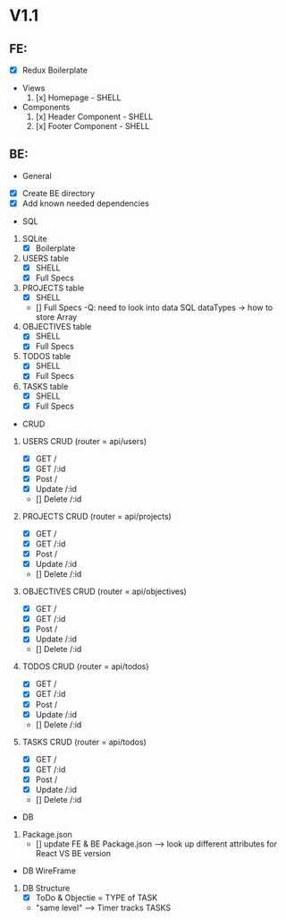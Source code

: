 # V1.1
    
## FE: 
- [x] Redux Boilerplate
- Views
    1) [x] Homepage - SHELL
- Components
    1) [x] Header Component - SHELL
    2) [x] Footer Component - SHELL
    
## BE:
- General
- [x] Create BE directory
- [x] Add known needed dependencies

- SQL
1) SQLite
    - [x] Boilerplate
2) USERS table
    - [x] SHELL
    - [x] Full Specs
3) PROJECTS table
    - [x] SHELL
    - [] Full Specs
        -Q: need to look into data SQL dataTypes -> how to store Array
4) OBJECTIVES table
    - [x] SHELL
    - [x] Full Specs
5) TODOS table
    - [x] SHELL
    - [x] Full Specs
6) TASKS table
    - [x] SHELL
    - [x] Full Specs

- CRUD
1) USERS CRUD (router = api/users)
    - [x] GET / 
    - [x] GET /:id 
    - [x] Post /
    - [x] Update /:id 
    - [] Delete /:id 

2) PROJECTS CRUD (router = api/projects)
    - [x] GET / 
    - [x] GET /:id 
    - [x] Post /
    - [x] Update /:id 
    - [] Delete /:id 
3) OBJECTIVES CRUD (router = api/objectives)
    - [x] GET / 
    - [x] GET /:id 
    - [x] Post /
    - [x] Update /:id 
    - [] Delete /:id 
4) TODOS CRUD (router = api/todos)
    - [x] GET / 
    - [x] GET /:id 
    - [x] Post /
    - [x] Update /:id 
    - [] Delete /:id 
5) TASKS CRUD (router = api/todos)
    - [x] GET / 
    - [x] GET /:id 
    - [x] Post /
    - [x] Update /:id 
    - [] Delete /:id 

- DB 
1) Package.json 
    - [] update FE & BE Package.json --> look up different attributes for React VS BE version

- DB WireFrame
1) DB Structure
    - [x] ToDo & Objectie = TYPE of TASK 
    - "same level" --> Timer tracks TASKS


